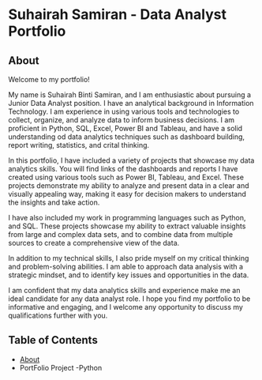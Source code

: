 # Suhairah Samiran - Data Analyst Portfolio
## About
Welcome to my portfolio!

My name is Suhairah Binti Samiran, and I am enthusiastic about pursuing a Junior Data Analyst position. I have an analytical background in Information Technology. I am experience in using various tools and technologies to collect, organize, and analyze data to inform business decisions. I am proficient in Python, SQL, Excel, Power BI and Tableau, and have a solid understanding od data analytics techniques such as dashboard building, report writing, statistics, and crital thinking.

In this portfolio, I have included a variety of projects that showcase my data analytics skills. You will find links of the dashboards and reports I have created using various tools such as Power BI, Tableau, and Excel. These projects demonstrate my ability to analyze and present data in a clear and visually appealing way, making it easy for decision makers to understand the insights and take action.

I have also included my work in programming languages such as Python, and SQL. These projects showcase my ability to extract valuable insights from large and complex data sets, and to combine data from multiple sources to create a comprehensive view of the data.

In addition to my technical skills, I also pride myself on my critical thinking and problem-solving abilities. I am able to approach data analysis with a strategic mindset, and to identify key issues and opportunities in the data.

I am confident that my data analytics skills and experience make me an ideal candidate for any data analyst role. I hope you find my portfolio to be informative and engaging, and I welcome any opportunity to discuss my qualifications further with you.

## Table of Contents
- [About](https://github.com/SUHAIRAH18a/Portfolio/blob/main/README.md#about)
- PortFolio Project
    -Python





